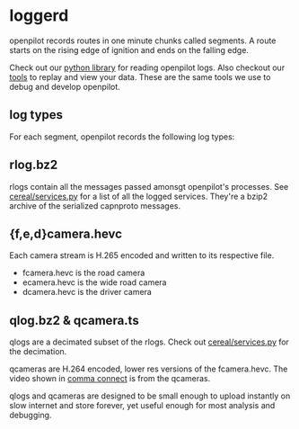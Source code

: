 # loggerd

openpilot records routes in one minute chunks called segments. A route starts on the rising edge of ignition and ends on the falling edge.

Check out our [python library](https://github.com/commaai/openpilot/blob/master/tools/lib/logreader.py) for reading openpilot logs. Also checkout our [tools](https://github.com/commaai/openpilot/tree/master/tools) to replay and view your data. These are the same tools we use to debug and develop openpilot.

## log types

For each segment, openpilot records the following log types:

## rlog.bz2

rlogs contain all the messages passed amonsgt openpilot's processes. See [cereal/services.py](https://github.com/commaai/cereal/blob/master/services.py) for a list of all the logged services. They're a bzip2 archive of the serialized capnproto messages.

## {f,e,d}camera.hevc

Each camera stream is H.265 encoded and written to its respective file.
* fcamera.hevc is the road camera
* ecamera.hevc is the wide road camera
* dcamera.hevc is the driver camera

## qlog.bz2 & qcamera.ts

qlogs are a decimated subset of the rlogs. Check out [cereal/services.py](https://github.com/commaai/cereal/blob/master/services.py) for the decimation.


qcameras are H.264 encoded, lower res versions of the fcamera.hevc. The video shown in [comma connect](https://connect.comma.ai/) is from the qcameras.


qlogs and qcameras are designed to be small enough to upload instantly on slow internet and store forever, yet useful enough for most analysis and debugging.
